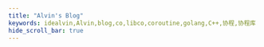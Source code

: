 ```yaml
---
title: "Alvin's Blog"
keywords: idealvin,Alvin,blog,co,libco,coroutine,golang,C++,协程,协程库
hide_scroll_bar: true
---
```

